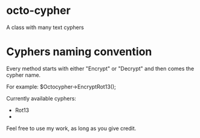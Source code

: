 octo-cypher
===========

A class with many text cyphers

Cyphers naming convention
===========

Every method starts with either "Encrypt" or "Decrypt" and then comes the cypher name.

For example:
    $Octocypher->EncryptRot13();

Currently available cyphers:
* Rot13
* 

Feel free to use my work, as long as you give credit.